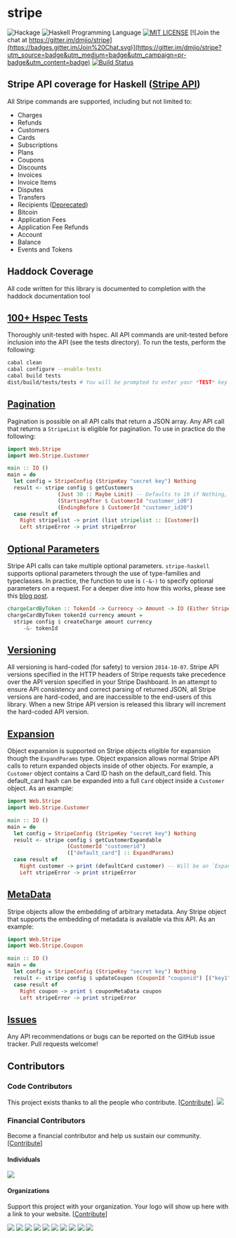 stripe
========
![Hackage](https://img.shields.io/hackage/v/stripe-haskell.svg)
![Haskell Programming Language](https://img.shields.io/badge/language-Haskell-blue.svg)
[![MIT LICENSE](https://img.shields.io/github/license/mashape/apistatus.svg)](https://github.com/dmjio/stripe/blob/master/stripe-haskell/LICENSE)
[![Join the chat at https://gitter.im/dmjio/stripe](https://badges.gitter.im/Join%20Chat.svg)](https://gitter.im/dmjio/stripe?utm_source=badge&utm_medium=badge&utm_campaign=pr-badge&utm_content=badge)
[![Build Status](https://travis-ci.org/dmjio/stripe.svg?branch=master)](https://travis-ci.org/dmjio/stripe)

## Stripe API coverage for Haskell ([Stripe API](http://stripe.com/docs/api))

All Stripe commands are supported, including but not limited to:
  - Charges
  - Refunds
  - Customers
  - Cards
  - Subscriptions
  - Plans
  - Coupons
  - Discounts
  - Invoices
  - Invoice Items
  - Disputes
  - Transfers
  - Recipients ([Deprecated](https://stripe.com/docs/connect/migrating))
  - Bitcoin
  - Application Fees
  - Application Fee Refunds
  - Account
  - Balance
  - Events and Tokens

## Haddock Coverage
  All code written for this library is documented to completion with the haddock documentation tool

## [100+ Hspec Tests](https://github.com/dmjio/stripe-haskell/blob/master/COVERAGE.md)
 Thoroughly unit-tested with hspec.
    All API commands are unit-tested before inclusion into the API (see the tests directory).
    To run the tests, perform the following:
```bash
cabal clean
cabal configure --enable-tests
cabal build tests
dist/build/tests/tests # You will be prompted to enter your *TEST* key
```

## [Pagination](https://stripe.com/docs/api#pagination)
  Pagination is possible on all API calls that return a JSON array.
  Any API call that returns a `StripeList` is eligible for pagination.
  To use in practice do the following:

```haskell
import Web.Stripe
import Web.Stripe.Customer

main :: IO ()
main = do
  let config = StripeConfig (StripeKey "secret key") Nothing
  result <- stripe config $ getCustomers
				(Just 30 :: Maybe Limit) -- Defaults to 10 if Nothing, 100 is Max
				(StartingAfter $ CustomerId "customer_id0")
				(EndingBefore $ CustomerId "customer_id30")
  case result of
    Right stripelist -> print (list stripelist :: [Customer])
    Left stripeError -> print stripeError
```

## [Optional Parameters](https://alexeyzabelin.com/haskell-api-wrapper)
   Stripe API calls can take multiple optional parameters.
  `stripe-haskell` supports optional parameters through the use of type-families and typeclasses.
   In practice, the function to use is `(-&-)` to specify optional parameters on a request.
   For a deeper dive into how this works, please see this [blog post](https://alexeyzabelin.com/haskell-api-wrapper).

```haskell
chargeCardByToken :: TokenId -> Currency -> Amount -> IO (Either StripeError Charge)
chargeCardByToken tokenId currency amount =
  stripe config $ createCharge amount currency
     -&- tokenId
```

## [Versioning](https://stripe.com/docs/api#versioning)
  All versioning is hard-coded (for safety) to version `2014-10-07`.
  Stripe API versions specified in the HTTP headers of Stripe requests take precedence
  over the API version specified in your Stripe Dashboard. In an attempt to ensure
  API consistency and correct parsing of returned JSON, all Stripe versions are hard-coded, and are
  inaccessible to the end-users of this library. When a new Stripe API version is released
  this library will increment the hard-coded API version.

## [Expansion](https://stripe.com/docs/api#expansion)
  Object expansion is supported on Stripe objects eligible for expansion though the `ExpandParams` type.
  Object expansion allows normal Stripe API calls to return expanded objects inside of other objects.
  For example, a `Customer` object contains a Card ID hash on the default_card field.
  This default_card hash can be expanded into a full `Card` object inside a `Customer` object.
  As an example:

```haskell
import Web.Stripe
import Web.Stripe.Customer

main :: IO ()
main = do
  let config = StripeConfig (StripeKey "secret key") Nothing
  result <- stripe config $ getCustomerExpandable
				   (CustomerId "customerid")
				   (["default_card"] :: ExpandParams)
  case result of
    Right customer -> print (defaultCard customer) -- Will be an `ExpandedCard`
    Left stripeError -> print stripeError
```

## [MetaData](https://stripe.com/docs/api#metadata)
  Stripe objects allow the embedding of arbitrary metadata.
  Any Stripe object that supports the embedding of metadata is available via this API.
  As an example:

```haskell
import Web.Stripe
import Web.Stripe.Coupon

main :: IO ()
main = do
  let config = StripeConfig (StripeKey "secret key") Nothing
  result <- stripe config $ updateCoupon (CouponId "couponid") [("key1", "value2"), ("key2", "value2")]
  case result of
    Right coupon -> print $ couponMetaData coupon
    Left stripeError -> print stripeError
```

## [Issues](https://github.com/dmjio/stripe-haskell/issues)
  Any API recommendations or bugs can be reported on the GitHub issue tracker.
  Pull requests welcome!

## Contributors

### Code Contributors

This project exists thanks to all the people who contribute. [[Contribute](CONTRIBUTING.md)].
<a href="https://github.com/dmjio/stripe/graphs/contributors"><img src="https://opencollective.com/haskell-stripe/contributors.svg?width=890&button=false" /></a>

### Financial Contributors

Become a financial contributor and help us sustain our community. [[Contribute](https://opencollective.com/haskell-stripe/contribute)]

#### Individuals

<a href="https://opencollective.com/haskell-stripe"><img src="https://opencollective.com/haskell-stripe/individuals.svg?width=890"></a>

#### Organizations

Support this project with your organization. Your logo will show up here with a link to your website. [[Contribute](https://opencollective.com/haskell-stripe/contribute)]

<a href="https://opencollective.com/haskell-stripe/organization/0/website"><img src="https://opencollective.com/haskell-stripe/organization/0/avatar.svg"></a>
<a href="https://opencollective.com/haskell-stripe/organization/1/website"><img src="https://opencollective.com/haskell-stripe/organization/1/avatar.svg"></a>
<a href="https://opencollective.com/haskell-stripe/organization/2/website"><img src="https://opencollective.com/haskell-stripe/organization/2/avatar.svg"></a>
<a href="https://opencollective.com/haskell-stripe/organization/3/website"><img src="https://opencollective.com/haskell-stripe/organization/3/avatar.svg"></a>
<a href="https://opencollective.com/haskell-stripe/organization/4/website"><img src="https://opencollective.com/haskell-stripe/organization/4/avatar.svg"></a>
<a href="https://opencollective.com/haskell-stripe/organization/5/website"><img src="https://opencollective.com/haskell-stripe/organization/5/avatar.svg"></a>
<a href="https://opencollective.com/haskell-stripe/organization/6/website"><img src="https://opencollective.com/haskell-stripe/organization/6/avatar.svg"></a>
<a href="https://opencollective.com/haskell-stripe/organization/7/website"><img src="https://opencollective.com/haskell-stripe/organization/7/avatar.svg"></a>
<a href="https://opencollective.com/haskell-stripe/organization/8/website"><img src="https://opencollective.com/haskell-stripe/organization/8/avatar.svg"></a>
<a href="https://opencollective.com/haskell-stripe/organization/9/website"><img src="https://opencollective.com/haskell-stripe/organization/9/avatar.svg"></a>
